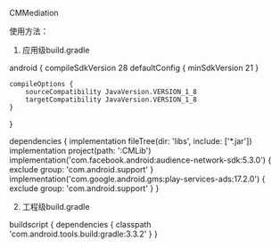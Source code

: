 CMMediation

使用方法：

1. 应用级build.gradle

android {
    compileSdkVersion 28
    defaultConfig {
        minSdkVersion 21
    }

    compileOptions {
        sourceCompatibility JavaVersion.VERSION_1_8
        targetCompatibility JavaVersion.VERSION_1_8
    }
}

dependencies {
    implementation fileTree(dir: 'libs', include: ['*.jar'])
    implementation project(path: ':CMLib')
    implementation('com.facebook.android:audience-network-sdk:5.3.0') {
        exclude group: 'com.android.support'
    }
    implementation('com.google.android.gms:play-services-ads:17.2.0') {
        exclude group: 'com.android.support'
    }
}


2. 工程级build.gradle

buildscript {
    dependencies {
        classpath 'com.android.tools.build:gradle:3.3.2'
    }
}